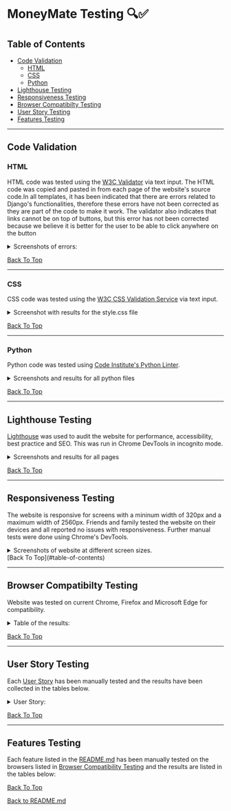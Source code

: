 # MoneyMate Testing 🔍✅

## Table of Contents

* [Code Validation](#Code-Validation)
  * [HTML](#HTML)
  * [CSS](#CSS)
  * [Python](#Python)
* [Lighthouse Testing](#Lighthouse-Testing)
* [Responsiveness Testing](#Responsiveness-Testing)
* [Browser Compatibilty Testing](#Browser-Compatibilty-Testing)
* [User Story Testing](#User-Story-Testing)
* [Features Testing](#Features-Testing)

_____

## Code Validation

### HTML

HTML code was tested using the [W3C Validator](https://validator.w3.org/) via text input.  The HTML code was copied and pasted in from each page of the website's source code.In all templates, it has been indicated that there are errors related to Django's functionalities, therefore these errors have not been corrected as they are part of the code to make it work. The validator also indicates that links cannot be on top of buttons, but this error has not been corrected because we believe it is better for the user to be able to click anywhere on the button

<details>
<summary>Screenshots of errors:</summary>

        Django error:

![Django error](https://user-images.githubusercontent.com/94321555/235326159-7589f1a0-1073-4e78-bc87-5f06e33e47f8.png)

        Link error:

![Link error](https://user-images.githubusercontent.com/94321555/235326196-fe9f653f-2940-40d1-abf0-d26d1778821c.png)

</details>

[Back To Top](#table-of-contents)
_____

### CSS

CSS code was tested using the [W3C CSS Validation Service](https://jigsaw.w3.org/css-validator/) via text input. 

<details>
<summary>Screenshot with results for the style.css file</summary>

      style.css:
![No Error Found](https://user-images.githubusercontent.com/94321555/235326346-d919b699-d200-4466-8a31-b0c4991b5cf0.png)

      Warnings:
![Warnings](https://user-images.githubusercontent.com/94321555/235326408-efa20c91-8a5f-4632-8b80-38749ec165c5.png)
</details>

[Back To Top](#table-of-contents)
______

### Python

Python code was tested using [Code Institute's Python Linter](https://pep8ci.herokuapp.com/).

<details>

<summary>Screenshots and results for all python files</summary>

Long lines in `settings.py` and `env.py` were cleared using `# noqa`. These were values by the Django generated AUTH_PASSWORD_VALIDATORS and the values for STATICFILES_STORAGE which were giving errors when separated into two lines.

**expensesapp**

      asgi.py
  ![All clear, no errors found](https://user-images.githubusercontent.com/94321555/235326706-326ddf9e-cf08-4a0d-8f9b-783d1b47cce2.png)
  
      settings.py
  ![All clear, no errors found](https://user-images.githubusercontent.com/94321555/235327855-32af1cdb-4291-4045-adfe-d1fedc4c3bf7.png)
  
       urls.py
  ![All clear, no errors found](https://user-images.githubusercontent.com/94321555/235327914-f5b25a5a-f92d-4837-9e77-c33b4c708fec.png)

       wsgi.py 
  ![All clear, no errors found](https://user-images.githubusercontent.com/94321555/235327968-eb5aa4db-ca7d-4802-aa4c-b12efdf40259.png)


**moneymate**
  
      admin.py
  ![All clear, no errors found](https://user-images.githubusercontent.com/94321555/235328030-f96c34de-9c37-4d92-b725-8fde8d736e31.png)

      apps.py
  ![All clear, no errors found](https://user-images.githubusercontent.com/94321555/235328084-e64dc6b9-ebcc-4332-be73-68c7bd8b34da.png)
  
      models.py
  ![All clear, no errors found](https://user-images.githubusercontent.com/94321555/235328122-d4aa27e9-1bfd-4514-8971-30e0ea5243c5.png)

  
       signals.py
  ![All clear, no errors found](https://user-images.githubusercontent.com/94321555/235328155-4d327143-6171-4969-a85e-95c7742281ea.png)
  
       views.py
  ![All clear, no errors found](https://user-images.githubusercontent.com/94321555/235328203-06049a00-f993-4652-a04d-564fc8550a1e.png)


**manage.py**
  
      manage.py
  ![All clear, no errors found](https://user-images.githubusercontent.com/94321555/235328333-9f872195-4612-45e3-9403-b09430c30459.png)
</details>

[Back To Top](#table-of-contents)
_____

## Lighthouse Testing

[Lighthouse](https://developer.chrome.com/docs/lighthouse/overview/) was used to audit the website for performance, accessibility, best practice and SEO.  This was run in Chrome DevTools in incognito mode. 

<details>
<summary>Screenshots and results for all pages</summary>

**Homepage**

    Mobile
![Passed](https://user-images.githubusercontent.com/94321555/235329179-52439da0-7244-4457-9b65-dceb795afb5a.png)

    Desktop
![Passed](https://user-images.githubusercontent.com/94321555/235329296-5b6b1417-c3b0-4643-b964-177a35aac577.png)

**Login**

    Mobile
![Passed](https://user-images.githubusercontent.com/94321555/235329468-e05738f3-5234-4c2c-8c3f-dfe1d3279421.png)

    Desktop
![Passed](https://user-images.githubusercontent.com/94321555/235329546-677f935a-d127-4938-ae48-b9d9ca00500c.png)

**Sign up**

    Mobile
![Passed](https://user-images.githubusercontent.com/94321555/235329577-e68ff818-2efb-4d38-ab19-498ba66754fc.png)

    Desktop
![Passed](https://user-images.githubusercontent.com/94321555/235329601-31686f1a-d72d-4809-ad8a-8d4e2fcc6717.png)

**Sign out**

    Mobile
![Passed](https://user-images.githubusercontent.com/94321555/235329653-3d6f5ee8-3a53-4bd2-9836-42606ddc7107.png)

    Desktop
![Passed](https://user-images.githubusercontent.com/94321555/235329682-b944485d-6d8c-4dbe-ac2c-a23d54df2ccf.png)

**Dashboard/Menu**

    Mobile
![Passed](https://user-images.githubusercontent.com/94321555/235329741-1a722e08-70b2-4d17-8015-3f571d28d493.png)

    Desktop
![Passed](https://user-images.githubusercontent.com/94321555/235329793-8d8aded8-2c1d-41ef-92de-002bede28380.png)

**Dashboard/Expenses**

    Mobile
![Passed](https://user-images.githubusercontent.com/94321555/235329836-080a484b-1785-404b-90e2-6700c2180252.png)

    Desktop
 ![Passed](https://user-images.githubusercontent.com/94321555/235329878-f7a76b62-8851-4b5e-9218-d2b6af904fe0.png)
 
**Dashboard/Edit Expense**

    Mobile
![Passed](https://user-images.githubusercontent.com/94321555/235329948-65023b93-edb6-4086-b931-b7f260af8686.png)

    Desktop
![Passed](https://user-images.githubusercontent.com/94321555/235329968-7ca64238-1e69-4792-89d8-c7dd462946cd.png)

**Dashboard/Add Expense**

    Mobile
![Passed](https://user-images.githubusercontent.com/94321555/235330010-b2ed52ae-af38-45e2-9687-be207e71653a.png)

    Desktop
![Passed](https://user-images.githubusercontent.com/94321555/235330044-c47a1fbf-570f-44a5-a417-be070d96dcb2.png)
 
  **Dashboard/Incomes**

    Mobile
![Passed](https://user-images.githubusercontent.com/94321555/235330107-83daed4f-7c16-4966-854e-d667d0f2a3c1.png)

    Desktop
 ![Passed](https://user-images.githubusercontent.com/94321555/235330124-ef435d53-f545-4b0e-a9b2-efcfec343dd5.png)

**Dashboard/Edit Income**

    Mobile
![Passed](https://user-images.githubusercontent.com/94321555/235330155-92cc13b9-418d-422f-ad43-b09009c449c4.png)

    Desktop
![Passed](https://user-images.githubusercontent.com/94321555/235330191-0ca00047-83fc-4b9e-a382-6111c39cd0ac.png)

**Dashboard/Add Income**

    Mobile
![Passed](https://user-images.githubusercontent.com/94321555/235330227-0dcf5c87-e3fe-4dcf-bcb4-a437063c5223.png)

    Desktop
![Passed](https://user-images.githubusercontent.com/94321555/235330258-b65e7412-7d12-4722-b0fa-cfe03b0e702d.png)
  
  **Dashboard/Category**

    Mobile
![Passed](https://user-images.githubusercontent.com/94321555/235330335-56cd1daf-2bb6-4d6c-9142-9e78c7c7402b.png)

    Desktop
![Passed](https://user-images.githubusercontent.com/94321555/235330366-d00ff3e4-7e2e-4da4-904d-7e24dd122da2.png)
  
**Dashboard/Edit Category**

    Mobile
![Passed](https://user-images.githubusercontent.com/94321555/235330384-63d548e0-14ae-413a-9dcc-be8a9e9d3f2d.png)

    Desktop
![Passed](https://user-images.githubusercontent.com/94321555/235330427-b79e0666-3b16-4708-be57-67f87483d9c2.png)

**Dashboard/Add Category**

    Mobile
![Passed](https://user-images.githubusercontent.com/94321555/235330472-5dbc1194-c9a8-44e2-8510-519d0875fb5d.png)

    Desktop
![Passed](https://user-images.githubusercontent.com/94321555/235330518-2c68d1c1-1ba5-41b1-af23-9aeaba6a880a.png)
  
    **Dashboard/Origin**

    Mobile
![Passed](https://user-images.githubusercontent.com/94321555/235330581-bde0a0b6-7cac-4e24-99a9-de2e3ad86121.png)

    Desktop
![Passed](https://user-images.githubusercontent.com/94321555/235330622-e2eceb43-375e-4987-94e8-c06eaa2a6070.png)

**Dashboard/Edit Origin**

    Mobile
![Passed](https://user-images.githubusercontent.com/94321555/235330660-6c461e7e-1bf7-4288-959b-14b099eaff2d.png)

    Desktop
![Passed](https://user-images.githubusercontent.com/94321555/235330682-49755e6e-ca85-4fcf-9a4f-9295989ac267.png)

**Dashboard/Add Origin**

    Mobile
![Passed](https://user-images.githubusercontent.com/94321555/235330718-44a5656a-a59f-45dc-a361-a02b35bf3f4d.png)

    Desktop
![Passed](https://user-images.githubusercontent.com/94321555/235330746-8f10405b-b1af-4817-83c6-cde6fe4e7538.png)

  
The following are the results for all pages:

| Page | Device | Performance | Accessibility | Best Practice | SEO |
| ---- | ------ | ----------- | ------------- | ------------- | --- |
| Homepage | mobile  |  95 | 95 | 83 |  100 |
|                               | desktop | 92 | 95 | 83 | 100 |
| Login | mobile  |  92 | 100 | 92 |  100 |
|                          | desktop | 88 | 100 | 92 | 100 |
| Sign up             | mobile  |  95 | 100 | 92 |  100 |
|                          | desktop | 100 | 100 | 92 | 100 |
| Sign out     | mobile  |  85 | 100 |  92 |  100 |
|                          | desktop | 100 | 100 |  92 | 100 |
| Dashboard/Menu        | mobile  |  90 | 87 | 92 |  100 |
|                          | desktop |  99 | 97 | 92 | 100 |
| Dashboard/Expenses      | mobile  |  95 | 82 | 92 |  100 |
|                          | desktop | 95 | 82 | 92 | 100 |
| Dashboard/Edit Expense       | mobile  |  95 | 85 | 92 |  100 |
|                          | desktop |  100 | 84 | 92 | 100 |
| Dashboard/Add Expense       | mobile  |  95 | 85 | 92 |  100 |
|                          | desktop |  99 | 85 | 92 | 100 |
| Dashboard/Incomes       | mobile  |  95 | 82 | 92 |  100 |
|                          | desktop |  100 | 82 | 92 | 100 |
| Dashboard/Edit Income       | mobile  |  95 | 85 | 92 |  100 |
|                          | desktop |  99 | 85 | 92 | 100 |
| Dashboard/Add Income       | mobile  |  95 | 85 | 92 |  100 |
|                          | desktop |  99 | 85 | 92 | 100 |
| Dashboard/Category      | mobile  |  95 | 95 | 92 |  100 |
|                          | desktop |  99 | 95 | 92 | 100 |
| Dashboard/Edit Category      | mobile  |  95 | 98 | 92 |  100 |
|                          | desktop |  98 | 98 | 92 | 100 |
| Dashboard/Add Category       | mobile  |  95 | 98 | 92 |  100 |
|                          | desktop |  100 | 98 | 92 | 100 |
| Dashboard/Origin     | mobile  |  93 | 98 | 92 |  100 |
|                          | desktop |  99 | 98 | 92 | 100 |
| Dashboard/Edit Origin      | mobile  |  94 | 98 | 92 |  100 |
|                          | desktop |  99 | 100 | 100 | 100 |
| Dashboard/Add Origin       | mobile  |  95 | 98 | 92 |  100 |
|                          | desktop |  98 | 98 | 92 | 100 |

</details>

[Back To Top](#table-of-contents)

_____

## Responsiveness Testing

The website is responsive for screens with a mininum width of 320px and a maximum width of 2560px. Friends and family tested the website on their devices and all reported no issues with responsiveness.  Further manual tests were done using Chrome's DevTools.

<details>

<summary>Screenshots of website at different screen sizes.</summary>

**Homepage**

        Mobile 320px
![Mobile 320px](https://user-images.githubusercontent.com/94321555/235331847-a67d50ff-7da7-4951-ac4c-1733d0233275.png)

        Tablet 768px
![Tablet 768px](https://user-images.githubusercontent.com/94321555/235331890-472bf0b9-7c4b-4d47-b005-b9c8ecfeae92.png)

        Desktop 1200px
![Desktop 1200px](https://user-images.githubusercontent.com/94321555/235331976-970cf6f5-c050-4ec8-bdcd-b48ea4f7f597.png)

**Login**

        Mobile 320px
![Mobile 320px](https://user-images.githubusercontent.com/94321555/235332017-2f5f6296-b9c4-4094-9dcd-a49e3ef67a5f.png)

        Tablet 768px
![Tablet 768px](https://user-images.githubusercontent.com/94321555/235332040-36e1dcb3-4c94-4fde-8332-a5c668f6fd1f.png)

        Desktop 1200px
![Desktop 1200px](https://user-images.githubusercontent.com/94321555/235332052-acc03733-8e89-4375-b0fa-0df57aa996a2.png)

**Sign up**

        Mobile 320px
![Mobile 320px](https://user-images.githubusercontent.com/94321555/235332101-944e8939-0334-46f8-8c64-1aa455d05efc.png)

        Tablet 768px
![Tablet 768px](https://user-images.githubusercontent.com/94321555/235332118-2a5d473c-afab-4566-a306-60b690f30cd5.png)

        Desktop 1200px
![Desktop 1200px](https://user-images.githubusercontent.com/94321555/235332128-efd95110-5fe1-4541-8c41-6d8bfe2e5970.png)

**Sign out**

        Mobile 320px
![Mobile 320px](https://user-images.githubusercontent.com/94321555/235332145-38f1a307-67d7-4143-b97a-2e99b09cbcf9.png)


        Tablet 768px
![Tablet 768px](https://user-images.githubusercontent.com/94321555/235332156-035acb67-7b49-4b51-ba85-baedb5b84425.png)


        Desktop 1200px
![Desktop 1200px](https://user-images.githubusercontent.com/94321555/235332165-93d4c64e-af51-4492-9e20-e265b74852fa.png)

**Dashboard/Menu**

        Mobile 320px
![Mobile 320px](https://user-images.githubusercontent.com/94321555/235332199-759122c4-d676-4374-b1b7-ba0130c38c54.png)

        Tablet 768px
![Tablet 768px](https://user-images.githubusercontent.com/94321555/235332220-61da860f-0a64-46f1-9a62-9e0faef7d517.png)

        Desktop 1200px
![Desktop 1200px](https://user-images.githubusercontent.com/94321555/235332232-53510f65-3e28-4ef7-aec6-2433bd93290d.png)

**Dashboard/Expenses-Incomes**

        Mobile 320px
![Mobile 320px](https://user-images.githubusercontent.com/94321555/235332280-142978ec-33ff-4a33-a281-08efafb17438.png)

        Tablet 768px
![Tablet 768px](https://user-images.githubusercontent.com/94321555/235332294-2c025cec-6aca-4bae-9839-6c3bfa4f710e.png)

        Desktop 1200px
![Desktop 1200px](https://user-images.githubusercontent.com/94321555/235332301-62be7ffc-83ad-44d1-af65-6bb6237879a8.png)

**Dashboard/Category-Origin**

        Mobile 320px
![Mobile 320px](https://user-images.githubusercontent.com/94321555/235332336-e5fe5fe8-2baa-4b24-91b1-b5a8bdb01226.png)

        Tablet 768px
![Tablet 768px](https://user-images.githubusercontent.com/94321555/235332346-8fb93603-4db8-41d7-ba58-c1d0b0857582.png)

        Desktop 1200px
![Desktop 1200px](https://user-images.githubusercontent.com/94321555/235332358-83a6055b-8674-4720-afac-063fe1d1ed28.png)

</details>
[Back To Top](#table-of-contents)

_____

## Browser Compatibilty Testing

Website was tested on current Chrome, Firefox and Microsoft Edge for compatibility.

<details>

<summary>Table of the results:</summary>

| Intended      | Chrome | Firefox | Edge |
| ------------- | ------ | ------- | ---- |
| Appearance    | Good   | Good    | Good |
| Responsiveness| Good   | Good    | Good | 

</details>

[Back To Top](#table-of-contents)

_____

## User Story Testing
Each [User Story](https://github.com/BohdanBezushka/MoneyMate/issues?q=is%3Aissue+is%3Aclosed) has been manually tested and the results have been collected in the tables below.

<details>

<summary>User Story:</summary>

* USER STORY:Informative Homepage for Users [#1](https://github.com/BohdanBezushka/MoneyMate/issues/1)

As a user, I can view a homepage to understand the purpose of the application, so that I can benefit from it efficiently.

| Acceptance Criteria  | Test     | Comments |
|:--------------------:|:--------:| -------- |
| The website provides a description of the application | Achieved | |
| The homepage indicates the steps to use the application | Achieved | |
| On the website, there are user reviews of people who have used the application | Achieved | |

* USER STORY: Efficient App Navigation [#2](https://github.com/BohdanBezushka/MoneyMate/issues/2)

As a user, I can navigate the app easily and intuitively so that I can access information efficiently.

| Acceptance Criteria  | Test     | Comments |
|:--------------------:|:--------:| -------- |
| Access to the website is efficient | Achieved | |
| The tab displays the correct name of the app | Achieved | |
| A favicon appears before the page title in the tab | Achieved | |

* USER STORY: Login & Log out [#3](https://github.com/BohdanBezushka/MoneyMate/issues/3)

As a user, I can create an account so that I can use the application.

| Acceptance Criteria  | Test     | Comments |
|:--------------------:|:--------:| -------- |
| The user can create an account with a username, email, and password | Achieved | |
| The user can log out. | Achieved | |

* USER STORY: Admin dashboard [#4](https://github.com/BohdanBezushka/MoneyMate/issues/4)

As an ADMIN, I can access a dashboard to view the number of registered users so that I can keep track of user growth.

| Acceptance Criteria  | Test     | Comments |
|:--------------------:|:--------:| -------- |
| The administrator can view the number of registered users| Achieved | |
| The admin can view the expense and income records of each user | Achieved | | 
 
* USER STORY: Add expense or income [#6](https://github.com/BohdanBezushka/MoneyMate/issues/6)

As a user, I can add an expense or income so that I have a record.

| Acceptance Criteria  | Test     | Comments |
|:--------------------:|:--------:| -------- |
| The user can correctly register an expense or income in the application| Achieved | |
| The user can see the records of expenses and incomes that he/she has just made. | Achieved | | 
| The user can modify any expense or income| Achieved | |
| The user can delete any expense or income | Achieved | |
 
* USER STORY: User Financial Balance Visualization [#7](https://github.com/BohdanBezushka/MoneyMate/issues/7)

As a user, I can have the capability to view my total expenses and income, so that I can receive the benefit of seeing my financial balance at a glance

| Acceptance Criteria  | Test     | Comments |
|:--------------------:|:--------:| -------- |
| The user can see the total expenses| Achieved | |
| The user can see the total income| Achieved | |
| The user can see the balance | Achieved | |
 
* USER STORY: Categories for expenses [#8](https://github.com/BohdanBezushka/MoneyMate/issues/8)

As a user, I have the capability to categorize my expenses and income, so that I can receive the benefit of understanding my spending habits and identifying areas for improvement.

| Acceptance Criteria  | Test     | Comments |
|:--------------------:|:--------:| -------- |
| The user can choose, create, delete or modify categories for expenses and income.| Achieved | |

 * USER STORY: Responsive design [#14](https://github.com/BohdanBezushka/MoneyMate/issues/14)

As a user, I can use the application on any device so that I can access it from anywhere.

| Acceptance Criteria  | Test     | Comments |
|:--------------------:|:--------:| -------- |
| The application functions properly on any device| Achieved | |

 * USER STORY: Origins for incomes [#19](https://github.com/BohdanBezushka/MoneyMate/issues/19)

As a user, I have the capability to categorize my incomes, so that I can receive the benefit of understanding my spending habits and identifying areas for improvement.

| Acceptance Criteria  | Test     | Comments |
|:--------------------:|:--------:| -------- |
| The user can choose, create, delete or modify origins for incomes| Achieved | |
 
</details>

[Back To Top](#table-of-contents)

_____

## Features Testing

Each feature listed in the [README.md](README.md) has been manually tested on the browsers listed in [Browser Compatibility Testing](#Browser-Compatibility-Testing) and the results are listed in the tables below:




[Back To Top](#table-of-contents)

[Back to README.md](README.md)
